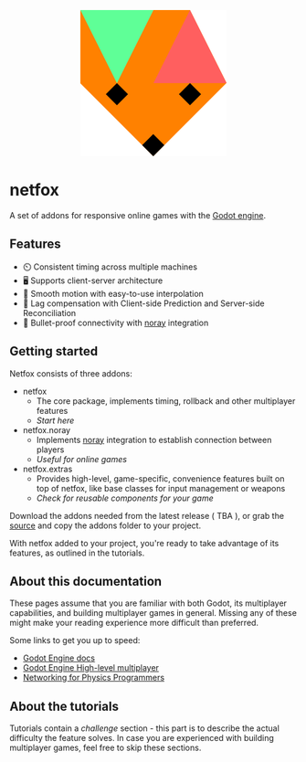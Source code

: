 <p style="text-align: center">
  <img src="assets/netfox.svg" />
</p>

# netfox

A set of addons for responsive online games with the [Godot engine].

## Features

* ⏲️  Consistent timing across multiple machines
* 🖥️ Supports client-server architecture
* 🧈 Smooth motion with easy-to-use interpolation
* 💨 Lag compensation with Client-side Prediction and Server-side Reconciliation
* 🛜 Bullet-proof connectivity with [noray] integration

## Getting started

Netfox consists of three addons:

* netfox
    * The core package, implements timing, rollback and other multiplayer
      features
    * *Start here*
* netfox.noray
    * Implements [noray] integration to establish connection between players
    * *Useful for online games*
* netfox.extras
    * Provides high-level, game-specific, convenience features built on top of
      netfox, like base classes for input management or weapons
    * *Check for reusable components for your game*

Download the addons needed from the latest release ( TBA ), or grab the
[source] and copy the addons folder to your project.

With netfox added to your project, you're ready to take advantage of its
features, as outlined in the tutorials.

## About this documentation

These pages assume that you are familiar with both Godot, its multiplayer
capabilities, and building multiplayer games in general. Missing any of these
might make your reading experience more difficult than preferred.

Some links to get you up to speed:

* [Godot Engine docs](https://docs.godotengine.org/en/stable/index.html)
* [Godot Engine High-level multiplayer](https://docs.godotengine.org/en/stable/tutorials/networking/high_level_multiplayer.html)
* [Networking for Physics Programmers](https://www.gdcvault.com/play/1022195/Physics-for-Game-Programmers-Networking)

## About the tutorials

Tutorials contain a *challenge* section - this part is to describe the actual
difficulty the feature solves. In case you are experienced with building
multiplayer games, feel free to skip these sections.

[Godot engine]: https://godotengine.org/
[noray]: https://github.com/foxssake/noray
[source]: https://github.com/foxssake/netfox/archive/refs/heads/main.zip
